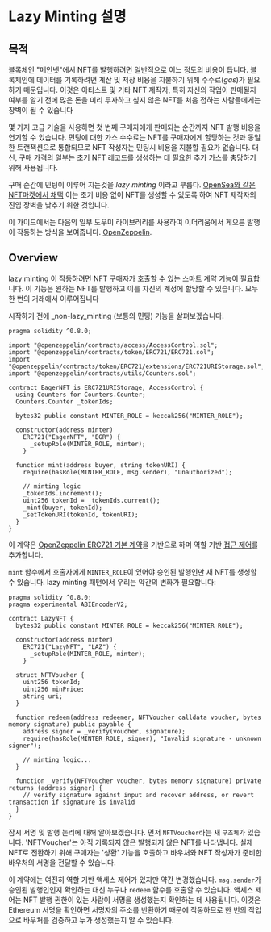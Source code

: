 # Lazy Minting 설명

## 목적

블록체인 "메인넷"에서 NFT를 발행하려면 일반적으로 어느 정도의 비용이 듭니다. 
블록체인에 데이터를 기록하려면 계산 및 저장 비용을 지불하기 위해 수수료(_gas_)가 필요하기 때문입니다. 
이것은 아티스트 및 기타 NFT 제작자, 특히 자신의 작업이 판매될지 여부를 알기 전에 많은 돈을 미리 투자하고 싶지 않은 NFT를 처음 접하는 사람들에게는 장벽이 될 수 있습니다

몇 가지 고급 기술을 사용하면 첫 번째 구매자에게 판매되는 순간까지 NFT 발행 비용을 연기할 수 있습니다. 
민팅에 대한 가스 수수료는 NFT를 구매자에게 할당하는 것과 동일한 트랜잭션으로 통합되므로 NFT 작성자는 민팅시 비용을 지불할 필요가 없습니다. 
대신, 구매 가격의 일부는 초기 NFT 레코드를 생성하는 데 필요한 추가 가스를 충당하기 위해 사용됩니다.

구매 순간에 민팅이 이루어 지는것을 _lazy minting_ 이라고 부릅다.
[OpenSea와 같은 NFT마켓에서 채택](https://opensea.io/blog/announcements/introducing-the-collection-manager/)
이는 초기 비용 없이 NFT를 생성할 수 있도록 하여 NFT 제작자의 진입 장벽을 낮추기 위한 것입니다.

이 가이드에서는 다음의 일부 도우미 라이브러리를 사용하여 이더리움에서 게으른 발행이 작동하는 방식을 보여줍니다. [OpenZeppelin](https://openzeppelin.org).

## Overview

lazy minting 이 작동하려면 NFT 구매자가 호출할 수 있는 스마트 계약 기능이 필요합니다. 
이 기능은 원하는 NFT를 발행하고 이를 자신의 계정에 할당할 수 있습니다. 모두 한 번의 거래에서 이루어집니다

시작하기 전에 _non-lazy_minting (보통의 민팅) 기능을 살펴보겠습니다.  

```solidity
pragma solidity ^0.8.0;

import "@openzeppelin/contracts/access/AccessControl.sol";
import "@openzeppelin/contracts/token/ERC721/ERC721.sol";
import "@openzeppelin/contracts/token/ERC721/extensions/ERC721URIStorage.sol";
import "@openzeppelin/contracts/utils/Counters.sol";

contract EagerNFT is ERC721URIStorage, AccessControl {
  using Counters for Counters.Counter;
  Counters.Counter _tokenIds;

  bytes32 public constant MINTER_ROLE = keccak256("MINTER_ROLE");

  constructor(address minter)
    ERC721("EagerNFT", "EGR") {
      _setupRole(MINTER_ROLE, minter);
    }

  function mint(address buyer, string tokenURI) {
    require(hasRole(MINTER_ROLE, msg.sender), "Unauthorized");
    
    // minting logic
    _tokenIds.increment();
    uint256 tokenId = _tokenIds.current();
    _mint(buyer, tokenId);
    _setTokenURI(tokenId, tokenURI);
  }
}
```

이 계약은 [OpenZeppelin ERC721 기본 계약](https://docs.openzeppelin.com/contracts/4.x/erc721)을 기반으로 하며 
역할 기반 [접근 제어](https://docs.openzeppelin.com/)를 추가합니다. 

`mint` 함수에서 호출자에게 `MINTER_ROLE`이 있어야 승인된 발행인만 새 NFT를 생성할 수 있습니다.
lazy minting 패턴에서 우리는 약간의 변화가 필요합니다:

```solidity
pragma solidity ^0.8.0;
pragma experimental ABIEncoderV2;

contract LazyNFT {
  bytes32 public constant MINTER_ROLE = keccak256("MINTER_ROLE");

  constructor(address minter)
    ERC721("LazyNFT", "LAZ") {
      _setupRole(MINTER_ROLE, minter);
    }

  struct NFTVoucher {
    uint256 tokenId;
    uint256 minPrice;
    string uri;
  }

  function redeem(address redeemer, NFTVoucher calldata voucher, bytes memory signature) public payable {
    address signer = _verify(voucher, signature);
    require(hasRole(MINTER_ROLE, signer), "Invalid signature - unknown signer");

    // minting logic...
  }

  function _verify(NFTVoucher voucher, bytes memory signature) private returns (address signer) {
    // verify signature against input and recover address, or revert transaction if signature is invalid
  }
}
```

잠시 서명 및 발행 논리에 대해 알아보겠습니다. 
먼저 `NFTVoucher`라는 새 `구조체`가 있습니다. 'NFTVoucher'는 아직 기록되지 않은 발행되지 않은 NFT를 나타냅니다. 
실제 NFT로 전환하기 위해 구매자는 '상환' 기능을 호출하고 바우처와 NFT 작성자가 준비한 바우처의 서명을 전달할 수 있습니다.

이 계약에는 여전히 역할 기반 액세스 제어가 있지만 약간 변경했습니다. 
`msg.sender`가 승인된 발행인인지 확인하는 대신 누구나 `redeem` 함수를 호출할 수 있습니다. 
액세스 제어는 NFT 발행 권한이 있는 사람이 서명을 생성했는지 확인하는 데 사용됩니다. 
이것은 Ethereum 서명을 확인하면 서명자의 주소를 반환하기 때문에 작동하므로 한 번의 작업으로 바우처를 검증하고 누가 생성했는지 알 수 있습니다.
